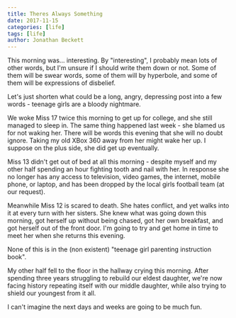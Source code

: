 ```yaml
---
title: Theres Always Something
date: 2017-11-15
categories: [life]
tags: [life]
author: Jonathan Beckett
---
```


This morning was... interesting. By "interesting", I probably mean lots of other words, but I'm unsure if I should write them down or not. Some of them will be swear words, some of them will by hyperbole, and some of them will be expressions of disbelief.

Let's just shorten what could be a long, angry, depressing post into a few words - teenage girls are a bloody nightmare.

We woke Miss 17 twice this morning to get up for college, and she still managed to sleep in. The same thing happened last week - she blamed us for not waking her. There will be words this evening that she will no doubt ignore. Taking my old XBox 360 away from her might wake her up. I suppose on the plus side, she  did get up eventually.

Miss 13 didn't get out of bed at all this morning - despite myself and my other half spending an hour fighting tooth and nail with her. In response she no longer has any access to television, video games, the internet, mobile phone, or laptop, and has been dropped by the local girls football team (at our request).

Meanwhile Miss 12 is scared to death. She hates conflict, and yet walks into it at every turn with her sisters. She knew what was going down this morning, got herself up without being chased, got her own breakfast, and got herself out of the front door. I'm going to try and get home in time to meet her when she returns this evening.

None of this is in the (non existent) "teenage girl parenting instruction book".

My other half fell to the floor in the hallway crying this morning. After spending three years struggling to rebuild our eldest daughter, we're now facing history repeating itself with our middle daughter, while also trying to shield our youngest from it all.

I can't imagine the next days and weeks are going to be much fun.